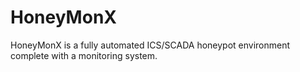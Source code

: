 # HoneyMonX
HoneyMonX is a fully automated ICS/SCADA honeypot environment complete with a monitoring system.  
